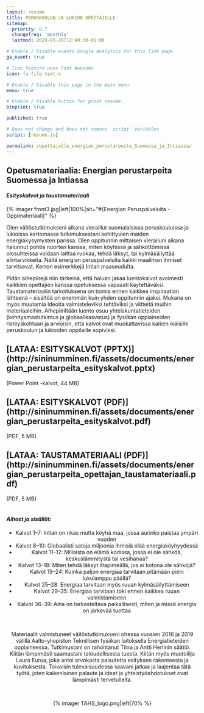 ```yaml
---
layout: resume
title: PERUSKOULUN JA LUKION OPETTAJILLE
sitemap:
  priority: 0.7
  changefreq: 'monthly'
  lastmod: 2019-05-26T12:49:30-05:00

# Enable / Disable events Google Analytics for this link page.
ga_event: true

# Icon feature uses Font Awesome
icon: fa-file-text-o

# Enable / Disable this page in the main menu.
menu: true

# Enable / Disable button for print resume.
btnprint: true

published: true

# Does not change and does not remove 'script' variables
script: [resume.js]

permalink: /opettajalle_energian_perustarpeita_Suomessa_ja_Intiassa/
---
```


## Opetusmateriaalia: Energian perustarpeita Suomessa ja Intiassa
<h4><i> Esityskalvot ja taustamateriaali </i></h4>

{% imager front3.jpg|left|100%|alt="#{Energian Peruspalveluita -Oppimateriaali}" %}
<br>
<div style="clear:both;"></div>
Olen väitöstutkimukseni aikana vieraillut suomalaisissa peruskouluissa ja lukioissa kertomassa tutkimuksestani kehittyvien maiden energiakysymysten parissa. Olen oppitunnin mittaisen vierailuni aikana halunnut pohtia nuorten kanssa, miten köyhissä ja sähköttömissä olosuhteissa voidaan laittaa ruokaa, tehdä läksyt, tai kylmäsäilyttää elintarvikkeita. Näitä energian peruspalveluita kaikki maailman ihmiset tarvitsevat. Kerron esimerkkejä Intian maaseudulta.

Pidän aihepiirejä niin tärkeinä, että haluan jakaa luentokalvot avoimesti kaikkien opettajien kanssa opetuksessa vapaasti käytettäväksi. Taustamateriaalin tarkoituksena on toimia ennen kaikkea inspiraation lähteenä – sisältöä on enemmän kuin yhden oppitunnin ajaksi. Mukana on myös muutamia ideoita valmisteleviksi tehtäviksi ja viitteitä muihin materiaaleihin. Aihepiiriltään luento osuu yhteiskuntatieteiden (kehitysmaatutkimus ja globaalikasvatus) ja fysiikan oppiaineiden risteyskohtaan ja arvioisin, että kalvot ovat muokattavissa kaiken ikäisille peruskoulun ja lukioiden oppilaille sopiviksi.

<h2>[LATAA: ESITYSKALVOT (PPTX)](http://sininumminen.fi/assets/documents/energian_perustarpeita_esityskalvot.pptx)</h2>
(Power Point -kalvot, 44 MB)

<h2>[LATAA: ESITYSKALVOT (PDF)](http://sininumminen.fi/assets/documents/energian_perustarpeita_esityskalvot.pdf) </h2>
(PDF, 5 MB)

<h2>[LATAA: TAUSTAMATERIAALI (PDF)](http://sininumminen.fi/assets/documents/energian_perustarpeita_opettajan_taustamateriaali.pdf)</h2>
(PDF, 5 MB)
<br>
<br>
<h4><i>Aiheet ja sisällöt:</i> </h4>

<header class="flex flex-vertical-center">
<div class="navbar flex flex-horizontal-center">
<ul>
<li class="navitem">Kalvot 1–7: Intian on rikas mutta köyhä maa, jossa aurinko paistaa ympäri vuoden <br>
</li>
<li class="navitem">Kalvot 8–10: Globaalisti satoja miljoonia ihmisiä elää energiaköyhyydessä</li>
<li class="navitem">Kalvot 11–12: Millaista on elämä kodissa, jossa ei ole sähköä, keskuslämmitystä tai vesihanaa?</li>
<li class="navitem">Kalvot 13–18: Miten tehdä läksyt iltapimeällä, jos ei kotona ole sähköjä?</li>
<li class="navitem">Kalvot 19–24: Kuinka paljon energiaa tarvitaan pitämään pieni lukulamppu päällä?</li>
<li class="navitem">Kalvot 25–28: Energiaa tarvitaan myös ruuan kylmäsäilyttämiseen</li>
<li class="navitem">Kalvot 29–35: Energiaa tarvitaan toki ennen kaikkea ruuan valmistamiseen</li>
<li class="navitem">Kalvot 36–39: Aina on tarkasteltava paikallisesti, miten ja missä energia on järkevää tuottaa</li>
</ul>
<br>

Materiaalit valmistuneet väitöstutkimukseni ohessa vuosien 2016 ja 2019 välillä Aalto-yliopiston Teknillisen fysiikan laitoksella Energiatieteiden oppiaineessa. Tutkimustani on rahoittanut Tiina ja Antti Herlinin säätiö. Kiitän lämpimästi saamastani taloudellisesta tuesta. Kiitän myös muotoilija Laura Euroa, joka
antoi arvokasta palautetta esityksen rakenteesta ja kuvituksesta. Toivoisin tulevaisuudessa saavani jatkaa ja laajentaa tätä työtä, joten kaikenlainen palaute ja ideat ja yhteistyöehdotukset ovat lämpimästi
tervetulleita.

<div style="clear:both;"></div>
<br>
<div style="clear:both;"></div>

{% imager TAHS_logo.png|left|70% %}

<div style="clear:both;"></div>

<div style="clear:both;"></div>
